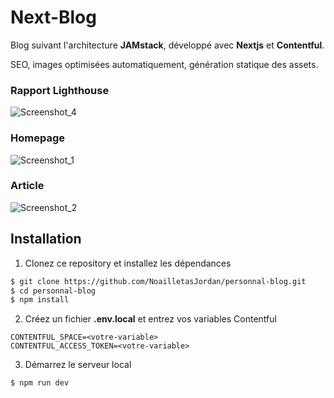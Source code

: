 # Next-Blog

Blog suivant l'architecture **JAMstack**, développé avec **Nextjs** et
**Contentful**.

SEO, images optimisées automatiquement, génération statique des assets.

### Rapport Lighthouse

![Screenshot_4](https://user-images.githubusercontent.com/48062996/101624148-d1992480-3a19-11eb-87aa-258b638df074.jpg)

### Homepage

![Screenshot_1](https://user-images.githubusercontent.com/48062996/101618821-c55d9900-3a12-11eb-820f-a8742334d24e.jpg)

### Article

![Screenshot_2](https://user-images.githubusercontent.com/48062996/101619175-30a76b00-3a13-11eb-9c36-13bb7f0b6c01.jpg)

## Installation

1.  Clonez ce repository et installez les dépendances

```bash
$ git clone https://github.com/NoailletasJordan/personnal-blog.git
$ cd personnal-blog
$ npm install
```

2.  Créez un fichier **.env.local** et entrez vos variables Contentful

```
CONTENTFUL_SPACE=<votre-variable>
CONTENTFUL_ACCESS_TOKEN=<votre-variable>
```

3.  Démarrez le serveur local

```
$ npm run dev
```

